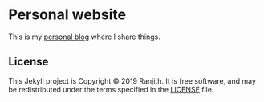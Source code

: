# Personal website

This is my [personal blog](https://ranjithpmankada.github.io) where I share things. 


**License**
------------
This Jekyll project is Copyright &#169; 2019 Ranjith. It is free software, and may be redistributed under the terms specified in the [LICENSE](https://github.com/ranjithpmankada/ranjithpmankada.github.io/blob/master/LICENSE) file.
